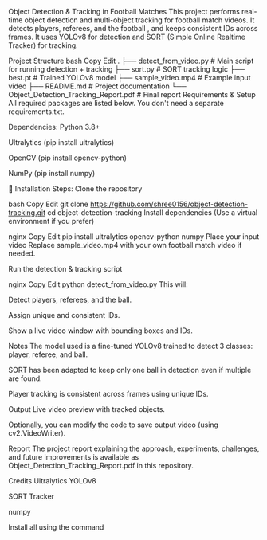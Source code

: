 Object Detection & Tracking in Football Matches
This project performs real-time object detection and multi-object tracking for football match videos. It detects players, referees, and the football , and keeps consistent IDs across frames. It uses YOLOv8 for detection and SORT (Simple Online Realtime Tracker) for tracking.

Project Structure
bash
Copy
Edit
.
├── detect_from_video.py          # Main script for running detection + tracking
├── sort.py                       # SORT tracking logic
├── best.pt                       # Trained YOLOv8 model
├── sample_video.mp4              # Example input video
├── README.md                     # Project documentation
└── Object_Detection_Tracking_Report.pdf  # Final report
Requirements & Setup
All required packages are listed below. You don't need a separate requirements.txt.

Dependencies:
Python 3.8+

Ultralytics (pip install ultralytics)

OpenCV (pip install opencv-python)

NumPy (pip install numpy)

🔧 Installation Steps:
Clone the repository

bash
Copy
Edit
git clone https://github.com/shree0156/object-detection-tracking.git
cd object-detection-tracking
Install dependencies
(Use a virtual environment if you prefer)

nginx
Copy
Edit
pip install ultralytics opencv-python numpy
Place your input video
Replace sample_video.mp4 with your own football match video if needed.

Run the detection & tracking script

nginx
Copy
Edit
python detect_from_video.py
This will:

Detect players, referees, and the ball.

Assign unique and consistent IDs.

Show a live video window with bounding boxes and IDs.

Notes
The model used is a fine-tuned YOLOv8 trained to detect 3 classes: player, referee, and ball.

SORT has been adapted to keep only one ball in detection even if multiple are found.

Player tracking is consistent across frames using unique IDs.

Output
Live video preview with tracked objects.

Optionally, you can modify the code to save output video (using cv2.VideoWriter).

Report
The project report explaining the approach, experiments, challenges, and future improvements is available as Object_Detection_Tracking_Report.pdf in this repository.

Credits
Ultralytics YOLOv8

SORT Tracker



numpy

Install all using the command

